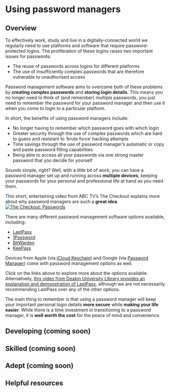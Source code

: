 # Using password managers

## Overview 
To effectively work, study and live in a digitally-connected world we regularly need to use platforms and software that require password-protected logins. The proliferation of these logins raises two important issues for passwords:
* The reuse of passwords across logins for different platforms
* The use of insufficiently complex passwords that are therefore vulnerable to unauthorised access

Password management software aims to overcome both of these problems by **creating complex passwords** and **storing login details**. This means you no longer need to think of (and remember) multiple passwords, you just need to remember the password for your password manager and then use it when you come to login to a particular platform. 

In short, the benefits of using password managers include:
* No longer having to remember which password goes with which login
* Greater security through the use of complex passwords which are hard to guess and resistant to ‘brute force’ hacking attempts
* Time savings through the use of password manager’s automatic or copy and paste password filling capabilities 
* Being able to access all your passwords via one strong master password that you decide for yourself

Sounds simple, right? Well, with a *little* bit of work, you can have a password manager set up and running across **multiple devices**, keeping your passwords for your personal and professional life at hand as you need them. 

This short, entertaining video from ABC TV’s The Checkout explains more about why password managers are such a **great idea**.
[![The Checkout: Passwords](https://i.ytimg.com/vi/IgCHcuCw_RQ/hqdefault.jpg?sqp=-oaymwEbCKgBEF5IVfKriqkDDggBFQAAiEIYAXABwAEG\u0026rs=AOn4CLB70ZKxrPni5HWcXwi7N_MLTSpEkQ)](https://www.youtube.com/embed/IgCHcuCw_RQ)

There are many different password management software options available, including:
*	[LastPass]([url](https://www.lastpass.com/))
*	[1Password]([url](https://1password.com/))
*	[BitWarden]([url](https://bitwarden.com/))
* [KeePass]([url](https://keepass.info/))

Devices from Apple (via [iCloud Keychain]([url](https://support.apple.com/en-au/HT204085))) and Google (via [Password Manager]([url](https://passwords.google.com/))) come with password management options as well.

Click on the links above to explore more about the options available. Alternatively, [this video from Deakin University Library provides an explanation and demonstration of LastPass]([url](https://video.deakin.edu.au/media/t/0_7p844h8y/)), although we are not necessarily recommending LastPass over any of the other options.

The main thing to remember is that using a password manager will keep your important personal login details **more secure** while **making your life easier**. While there is a time investment in transitioning to a password manager, it is **well worth the cost** for the peace of mind and convenience.


## Developing (coming soon)


## Skilled (coming soon)


## Adept (coming soon)


## Helpful resources  
